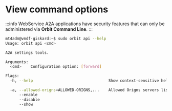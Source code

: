 # View command options

:::info
WebService A2A applications have security features that can only be administered via **Orbit Command Line**.
:::

```bash
mt4adm@vmdf-giskard:~$ sudo orbit api --help
Usage: orbit api <cmd>

A2A settings tools.

Arguments:
  <cmd>    Configuration option: [forward]

Flags:
  -h, --help                                 Show context-sensitive help.

  -a, --allowed-origns=ALLOWED-ORIGNS,...    Allowed Origns servers list
      --enable
      --disable
      --show

```
